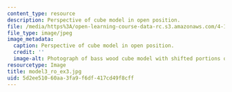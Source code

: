 ```yaml
---
content_type: resource
description: Perspective of cube model in open position.
file: /media/https%3A/open-learning-course-data-rc.s3.amazonaws.com/4-111-introduction-to-architecture-environmental-design-spring-2014/5d2ee51060aa3fa9f6df417cd49f8cff_model3_ro_ex3.jpg
file_type: image/jpeg
image_metadata:
  caption: Perspective of cube model in open position.
  credit: ''
  image-alt: Photograph of bass wood cube model with shifted portions of the cube.
resourcetype: Image
title: model3_ro_ex3.jpg
uid: 5d2ee510-60aa-3fa9-f6df-417cd49f8cff
---
```

